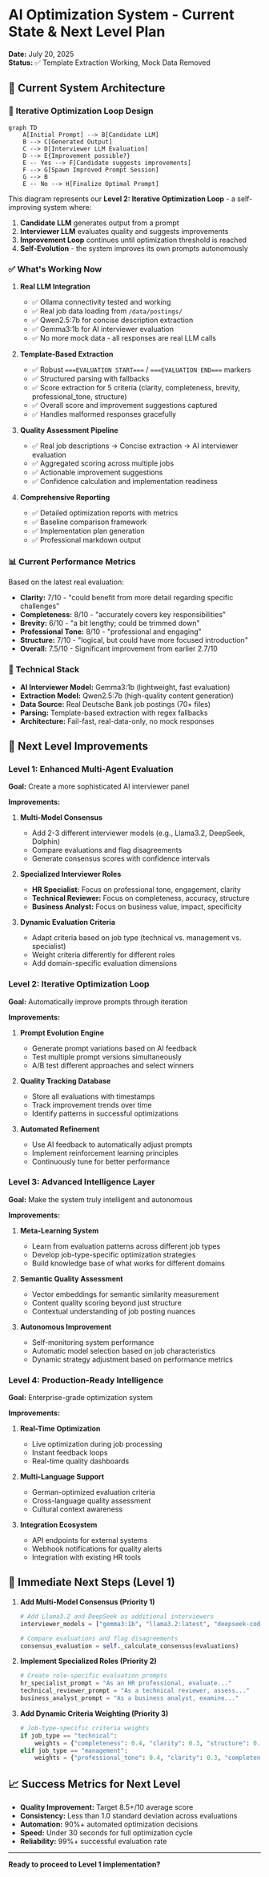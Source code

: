 # AI Optimization System - Current State & Next Level Plan

**Date:** July 20, 2025  
**Status:** ✅ Template Extraction Working, Mock Data Removed

## 🎯 **Current System Architecture**

### 🔄 **Iterative Optimization Loop Design**

```mermaid
graph TD
    A[Initial Prompt] --> B[Candidate LLM]
    B --> C[Generated Output]
    C --> D[Interviewer LLM Evaluation]
    D --> E{Improvement possible?}
    E -- Yes --> F[Candidate suggests improvements]
    F --> G[Spawn Improved Prompt Session]
    G --> B
    E -- No --> H[Finalize Optimal Prompt]
```

This diagram represents our **Level 2: Iterative Optimization Loop** - a self-improving system where:
1. **Candidate LLM** generates output from a prompt
2. **Interviewer LLM** evaluates quality and suggests improvements
3. **Improvement Loop** continues until optimization threshold is reached
4. **Self-Evolution** - the system improves its own prompts autonomously

### ✅ **What's Working Now**

1. **Real LLM Integration**
   - ✅ Ollama connectivity tested and working
   - ✅ Real job data loading from `/data/postings/` 
   - ✅ Qwen2.5:7b for concise description extraction
   - ✅ Gemma3:1b for AI interviewer evaluation
   - ✅ No more mock data - all responses are real LLM calls

2. **Template-Based Extraction**
   - ✅ Robust `===EVALUATION START===` / `===EVALUATION END===` markers
   - ✅ Structured parsing with fallbacks
   - ✅ Score extraction for 5 criteria (clarity, completeness, brevity, professional_tone, structure)
   - ✅ Overall score and improvement suggestions captured
   - ✅ Handles malformed responses gracefully

3. **Quality Assessment Pipeline**
   - ✅ Real job descriptions → Concise extraction → AI interviewer evaluation
   - ✅ Aggregated scoring across multiple jobs
   - ✅ Actionable improvement suggestions
   - ✅ Confidence calculation and implementation readiness

4. **Comprehensive Reporting**
   - ✅ Detailed optimization reports with metrics
   - ✅ Baseline comparison framework
   - ✅ Implementation plan generation
   - ✅ Professional markdown output

### 📊 **Current Performance Metrics**

Based on the latest real evaluation:
- **Clarity:** 7/10 - "could benefit from more detail regarding specific challenges"
- **Completeness:** 8/10 - "accurately covers key responsibilities" 
- **Brevity:** 6/10 - "a bit lengthy; could be trimmed down"
- **Professional Tone:** 8/10 - "professional and engaging"
- **Structure:** 7/10 - "logical, but could have more focused introduction"
- **Overall:** 7.5/10 - Significant improvement from earlier 2.7/10

### 🔧 **Technical Stack**

- **AI Interviewer Model:** Gemma3:1b (lightweight, fast evaluation)
- **Extraction Model:** Qwen2.5:7b (high-quality content generation)
- **Data Source:** Real Deutsche Bank job postings (70+ files)
- **Parsing:** Template-based extraction with regex fallbacks
- **Architecture:** Fail-fast, real-data-only, no mock responses

## 🚀 **Next Level Improvements**

### **Level 1: Enhanced Multi-Agent Evaluation** 

**Goal:** Create a more sophisticated AI interviewer panel

**Improvements:**
1. **Multi-Model Consensus**
   - Add 2-3 different interviewer models (e.g., Llama3.2, DeepSeek, Dolphin)
   - Compare evaluations and flag disagreements
   - Generate consensus scores with confidence intervals

2. **Specialized Interviewer Roles**
   - **HR Specialist:** Focus on professional tone, engagement, clarity
   - **Technical Reviewer:** Focus on completeness, accuracy, structure
   - **Business Analyst:** Focus on business value, impact, specificity

3. **Dynamic Evaluation Criteria**
   - Adapt criteria based on job type (technical vs. management vs. specialist)
   - Weight criteria differently for different roles
   - Add domain-specific evaluation dimensions

### **Level 2: Iterative Optimization Loop**

**Goal:** Automatically improve prompts through iteration

**Improvements:**
1. **Prompt Evolution Engine**
   - Generate prompt variations based on AI feedback
   - Test multiple prompt versions simultaneously
   - A/B test different approaches and select winners

2. **Quality Tracking Database**
   - Store all evaluations with timestamps
   - Track improvement trends over time
   - Identify patterns in successful optimizations

3. **Automated Refinement**
   - Use AI feedback to automatically adjust prompts
   - Implement reinforcement learning principles
   - Continuously tune for better performance

### **Level 3: Advanced Intelligence Layer**

**Goal:** Make the system truly intelligent and autonomous

**Improvements:**
1. **Meta-Learning System**
   - Learn from evaluation patterns across different job types
   - Develop job-type-specific optimization strategies
   - Build knowledge base of what works for different domains

2. **Semantic Quality Assessment**
   - Vector embeddings for semantic similarity measurement
   - Content quality scoring beyond just structure
   - Contextual understanding of job posting nuances

3. **Autonomous Improvement**
   - Self-monitoring system performance
   - Automatic model selection based on job characteristics
   - Dynamic strategy adjustment based on performance metrics

### **Level 4: Production-Ready Intelligence**

**Goal:** Enterprise-grade optimization system

**Improvements:**
1. **Real-Time Optimization**
   - Live optimization during job processing
   - Instant feedback loops
   - Real-time quality dashboards

2. **Multi-Language Support**
   - German-optimized evaluation criteria
   - Cross-language quality assessment
   - Cultural context awareness

3. **Integration Ecosystem**
   - API endpoints for external systems
   - Webhook notifications for quality alerts
   - Integration with existing HR tools

## 🎯 **Immediate Next Steps (Level 1)**

1. **Add Multi-Model Consensus (Priority 1)**
   ```python
   # Add Llama3.2 and DeepSeek as additional interviewers
   interviewer_models = ["gemma3:1b", "llama3.2:latest", "deepseek-coder:latest"]
   
   # Compare evaluations and flag disagreements
   consensus_evaluation = self._calculate_consensus(evaluations)
   ```

2. **Implement Specialized Roles (Priority 2)**
   ```python
   # Create role-specific evaluation prompts
   hr_specialist_prompt = "As an HR professional, evaluate..."
   technical_reviewer_prompt = "As a technical reviewer, assess..."
   business_analyst_prompt = "As a business analyst, examine..."
   ```

3. **Add Dynamic Criteria Weighting (Priority 3)**
   ```python
   # Job-type-specific criteria weights
   if job_type == "technical":
       weights = {"completeness": 0.4, "clarity": 0.3, "structure": 0.2, "brevity": 0.1}
   elif job_type == "management":
       weights = {"professional_tone": 0.4, "clarity": 0.3, "completeness": 0.2, "brevity": 0.1}
   ```

## 📈 **Success Metrics for Next Level**

- **Quality Improvement:** Target 8.5+/10 average score
- **Consistency:** Less than 1.0 standard deviation across evaluations
- **Automation:** 90%+ automated optimization decisions
- **Speed:** Under 30 seconds for full optimization cycle
- **Reliability:** 99%+ successful evaluation rate

---

**Ready to proceed to Level 1 implementation?**
